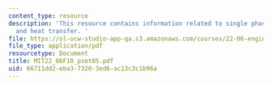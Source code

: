 ```yaml
---
content_type: resource
description: 'This resource contains information related to single phase coolant flow
  and heat transfer. '
file: https://ol-ocw-studio-app-qa.s3.amazonaws.com/courses/22-06-engineering-of-nuclear-systems-fall-2010/66711dd2eba373203ed6ac13c3c1b96a_MIT22_06F10_pset05.pdf
file_type: application/pdf
resourcetype: Document
title: MIT22_06F10_pset05.pdf
uid: 66711dd2-eba3-7320-3ed6-ac13c3c1b96a
---
```

